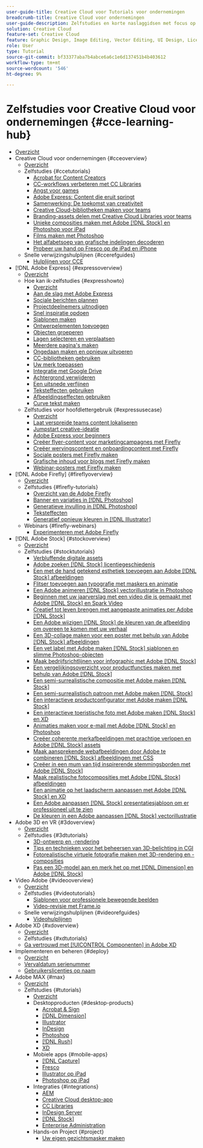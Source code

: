 ```yaml
---
user-guide-title: Creative Cloud voor Tutorials voor ondernemingen
breadcrumb-title: Creative Cloud voor ondernemingen
user-guide-description: Zelfstudies en korte naslaggidsen met focus op Creative Cloud voor ondernemingen weergeven
solution: Creative Cloud
feature-set: Creative Cloud
feature: Graphic Design, Image Editing, Vector Editing, UI Design, Licensable Assets, Gen AI, Video Editing, 3D
role: User
type: Tutorial
source-git-commit: bf33377aba7b4abce6a6c1e6d137451b4b403612
workflow-type: tm+mt
source-wordcount: '546'
ht-degree: 9%

---
```



# Zelfstudies voor Creative Cloud voor ondernemingen {#cce-learning-hub}

+ [Overzicht](overview.md)
+ Creative Cloud voor ondernemingen {#cceoverview}
   + [Overzicht](cce/overview-cce.md)
   + Zelfstudies {#ccetutorials}
      + [Acrobat for Content Creators](cce/acrobat-content-creators.md)
      + [CC-workflows verbeteren met CC Libraries](cce/cc-workflows-cc-libraries.md)
      + [Angst voor games](cce/taming-type-anxiety.md)
      + [Adobe Express: Content die eruit springt](cce/adobe-express-content-that-stands-out.md)
      + [Samenwerking: De toekomst van creativiteit](cce/collaboration-the-future-of-creativity.md)
      + [Creative Cloud-bibliotheken maken voor teams](cce/ccteamlibraries.md)
      + [Branding-assets delen met Creative Cloud Libraries voor teams](cce/sharecclibraries.md)
      + [Unieke composities maken met Adobe [!DNL Stock] en Photoshop voor iPad](cce/compositepsipad.md)
      + [Films maken met Photoshop](cce/cinemagraphps.md)
      + [Het alfabetsoep van grafische indelingen decoderen](cce/alphabetsoup.md)
      + [Probeer uw hand op Fresco op de iPad en iPhone](cce/frescoworkshop.md)
   + Snelle verwijzingshulplijnen {#ccerefguides}
      + [Hulplijnen voor CCE](quick-reference/overview-ref.md)
+ [!DNL Adobe Express] {#expressoverview}
   + [Overzicht](express/overview-express.md)
   + Hoe kan ik-zelfstudies {#expresshowto}
      + [Overzicht](express/overview-express-how-to.md)
      + [Aan de slag met Adobe Express](express/get-started.md)
      + [Sociale berichten plannen](express/schedule.md)
      + [Projectdeelnemers uitnodigen](express/collaborate.md)
      + [Snel inspiratie opdoen](express/get-inspiration.md)
      + [Sjablonen maken](express/create-templates.md)
      + [Ontwerpelementen toevoegen](express/add-design-assets.md)
      + [Objecten groeperen](express/group-objects.md)
      + [Lagen selecteren en verplaatsen](express/layers.md)
      + [Meerdere pagina&#39;s maken](express/multiple-pages.md)
      + [Ongedaan maken en opnieuw uitvoeren](express/undo-redo.md)
      + [CC-bibliotheken gebruiken](express/cc-libraries.md)
      + [Uw merk toepassen](express/brand.md)
      + [Integratie met Google Drive](express/google-drive.md)
      + [Achtergrond verwijderen](express/remove-background.md)
      + [Een uitsnede verfijnen](express/refine-cutout.md)
      + [Teksteffecten gebruiken](express/text-effects.md)
      + [Afbeeldingseffecten gebruiken](express/image-effects.md)
      + [Curve tekst maken](express/create-curved-text.md)
   + Zelfstudies voor hoofdlettergebruik {#expressusecase}
      + [Overzicht](express/overview-express-use-case-tutorials.md)
      + [Laat verspreide teams content lokaliseren](express/localized-marketing-content.md)
      + [Jumpstart creative-ideatie](express/jumpstart-ideation.md)
      + [Adobe Express voor beginners](express/adobe-express-beginners.md)
      + [Creëer flyer-content voor marketingcampagnes met Firefly](express/create-local-marketing.md)
      + [Creëer wervingscontent en onboardingcontent met Firefly](express/create-on-boarding.md)
      + [Sociale posters met Firefly maken](express/create-social-posters.md)
      + [Grafische inhoud voor blogs met Firefly maken](express/create-blog-graphics.md)
      + [Webinar-posters met Firefly maken](express/create-webinar-poster.md)
+ [!DNL Adobe Firefly] {#fireflyoverview}
   + [Overzicht](firefly/overview-firefly.md)
   + Zelfstudies {#firefly-tutorials}
      + [Overzicht van de Adobe Firefly](firefly/overview-of-firefly.md)
      + [Banner en variaties in [!DNL Photoshop]](firefly/web-banner-ad.md)
      + [Generatieve invulling in [!DNL Photoshop]](firefly/generative-fill.md)
      + [Teksteffecten](firefly/text-effects.md)
      + [Generatief opnieuw kleuren in [!DNL Illustrator]](firefly/generative-recolor.md)
   + Webinars {#firefly-webinars}
      + [Experimenteren met Adobe Firefly](firefly/webinar-experimenting.md)
+ [!DNL Adobe Stock] {#stockoverview}
   + [Overzicht](stock/overview-stock.md)
   + Zelfstudies {#stocktutorials}
      + [Verbluffende digitale assets](stock/stunning-digital-assets.md)
      + [Adobe zoeken [!DNL Stock] licentiegeschiedenis](stock/searchstock.md)
      + [Een met de hand getekend esthetiek toevoegen aan Adobe [!DNL Stock] afbeeldingen](stock/handdrawn.md)
      + [Flitser toevoegen aan typografie met maskers en animatie](stock/flairtypography.md)
      + [Een Adobe animeren [!DNL Stock] vectorillustratie in Photoshop](stock/animatevector.md)
      + [Beginnen met uw jaarverslag met een video die is gemaakt met Adobe [!DNL Stock] en Spark Video](stock/annualreport.md)
      + [Creatief tot leven brengen met aangepaste animaties per Adobe [!DNL Stock]](stock/customanimations.md)
      + [Een Adobe wijzigen [!DNL Stock] de kleuren van de afbeelding om overeen te komen met uw verhaal](stock/changecolors.md)
      + [Een 3D-collage maken voor een poster met behulp van Adobe [!DNL Stock] afbeeldingen](stock/collage.md)
      + [Een vet label met Adobe maken [!DNL Stock] sjablonen en slimme Photoshop-objecten](stock/boldlabel.md)
      + [Maak bedrijfsrichtlijnen voor infographic met Adobe [!DNL Stock]](stock/infographic.md)
      + [Een vergelijkingsoverzicht voor productfuncties maken met behulp van Adobe [!DNL Stock]](stock/featurecomparison.md)
      + [Een semi-surrealistische compositie met Adobe maken [!DNL Stock]](stock/surrealcomposite.md)
      + [Een semi-surrealistisch patroon met Adobe maken [!DNL Stock]](stock/surrealpattern.md)
      + [Een interactieve productconfigurator met Adobe maken [!DNL Stock]](stock/productconfigurator.md)
      + [Een interactieve toeristische foto met Adobe maken [!DNL Stock] en XD](stock/interactivetourismphoto.md)
      + [Animaties maken voor e-mail met Adobe [!DNL Stock] en Photoshop](stock/animationemail.md)
      + [Creëer coherente merkafbeeldingen met prachtige verlopen en Adobe [!DNL Stock] assets](stock/brandgradients.md)
      + [Maak aansprekende webafbeeldingen door Adobe te combineren [!DNL Stock] afbeeldingen met CSS](stock/webgraphics.md)
      + [Creëer in een mum van tijd inspirerende stemmingsborden met Adobe [!DNL Stock]](stock/moodboard.md)
      + [Maak realistische fotocomposities met Adobe [!DNL Stock] afbeeldingen](stock/realisticcomposite.md)
      + [Een animatie op het laadscherm aanpassen met Adobe [!DNL Stock] en XD](stock/loadingscreen.md)
      + [Een Adobe aanpassen [!DNL Stock] presentatiesjabloon om er professioneel uit te zien](stock/presentationtemplate.md)
      + [De kleuren in een Adobe aanpassen [!DNL Stock] vectorillustratie](stock/customizecolors.md)
+ Adobe 3D en VR {#3doverview}
   + [Overzicht](3di/overview-3di.md)
   + Zelfstudies {#3dtutorials}
      + [3D-ontwerp en -rendering](3di/substance-3d-stager.md)
      + [Tips en technieken voor het beheersen van 3D-belichting in CGI](3di/mastering3dlighting.md)
      + [Fotorealistische virtuele fotografie maken met 3D-rendering en -composities](3di/photorealistic.md)
      + [Pas een 3D-model aan en merk het op met [!DNL Dimension] en Adobe [!DNL Stock]](3di/3ddimensionstock.md)
+ Video Adobe {#videooverview}
   + [Overzicht](dva/overview-dva.md)
   + Zelfstudies {#videotutorials}
      + [Sjablonen voor professionele bewegende beelden](dva/motion-graphics-templates.md)
      + [Video-revisie met Frame.io](dva/video-review-frame-io.md)
   + Snelle verwijzingshulplijnen {#videorefguides}
      + [Videohulplijnen](dva/overview-dva-ref.md)
+ Adobe XD {#xdoverview}
   + [Overzicht](xd/overview-xd.md)
   + Zelfstudies {#xdtutorials}
   + [Ga vertrouwd met [!UICONTROL Componenten] in Adobe XD](xd/components.md)
+ Implementeren en beheren {#deploy}
   + [Overzicht](deploy/overview-deploy.md)
   + [Vervaldatum serienummer](deploy/cceserial.md)
   + [Gebruikerslicenties op naam](deploy/nameduserlicensing.md)
+ Adobe MAX {#max}
   + [Overzicht](max/overview-max.md)
   + Zelfstudies {#tutorials}
      + [Overzicht](max/maxtutorials.md)
      + Desktopproducten {#desktop-products}
         + [Acrobat &amp; Sign](max/acrobat-sign.md)
         + [[!DNL Dimension]](max/dimension.md)
         + [Illustrator](max/illustrator.md)
         + [InDesign](max/indesign.md)
         + [Photoshop](max/photoshop.md)
         + [[!DNL Rush]](max/rush.md)
         + [XD](max/xd.md)
      + Mobiele apps {#mobile-apps}
         + [[!DNL Capture]](max/capture.md)
         + [Fresco](max/fresco.md)
         + [Illustrator op iPad](max/illustratoripad.md)
         + [Photoshop op iPad](max/photoshopipad.md)
      + Integraties {#integrations}
         + [AEM](max/aem.md)
         + [Creative Cloud desktop-app](max/creativeclouddesktopapp.md)
         + [CC Libraries](max/cclibraries.md)
         + [InDesign Server](max/indesignserver.md)
         + [[!DNL Stock]](max/stock.md)
         + [Enterprise Administration](max/enterprise.md)
      + Hands-on Project {#project}
         + [Uw eigen gezichtsmasker maken](max/handsonproject.md)